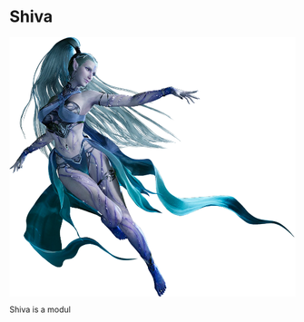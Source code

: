 # Shiva

<div align="center">
    <img src=".github/images/final-fantasy-shiva.png" alt="Final Fantasy - Shiva" align="center"/>
</div>

Shiva is a modul